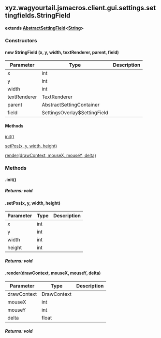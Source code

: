 

xyz.wagyourtail.jsmacros.client.gui.settings.settingfields.StringField
----------------------------------------------------------------------

#### extends [AbstractSettingField](1.9.2/xyz/wagyourtail/jsmacros/client/gui/settings/settingfields/AbstractSettingField.html)<[String](https://docs.oracle.com/javase/8/docs/api/index.html?java/lang/String.html)>

### Constructors

#### new StringField (x, y, width, textRenderer, parent, field)

| Parameter | Type | Description |
|---|---|---|
| x | int |  |
| y | int |  |
| width | int |  |
| textRenderer | TextRenderer |  |
| parent | AbstractSettingContainer |  |
| field | SettingsOverlay$SettingField<String> |  |



#### Methods

[init()](#init-)


[setPos(x, y, width, height)](#setPos-int-int-int-int-)


[render(drawContext, mouseX, mouseY, delta)](#render-DrawContext-int-int-float-)



### Methods

#### .init()


##### Returns: void



#### .setPos(x, y, width, height)

| Parameter | Type | Description |
|---|---|---|
| x | int |  |
| y | int |  |
| width | int |  |
| height | int |  |

##### Returns: void



#### .render(drawContext, mouseX, mouseY, delta)

| Parameter | Type | Description |
|---|---|---|
| drawContext | DrawContext |  |
| mouseX | int |  |
| mouseY | int |  |
| delta | float |  |

##### Returns: void





